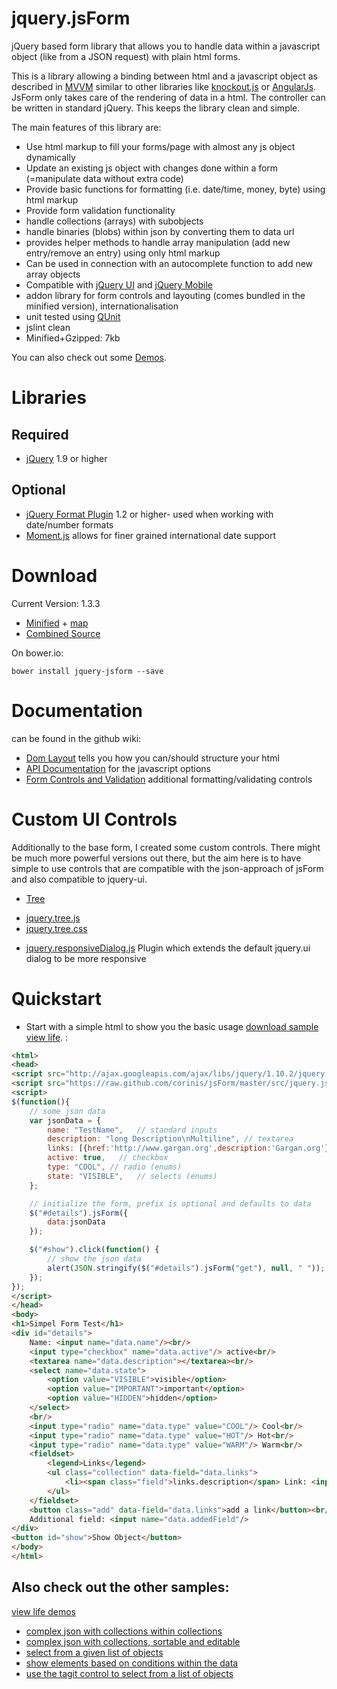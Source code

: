 jquery.jsForm
=============

jQuery based form library that allows you to handle data within a javascript object (like from a JSON request) with plain html forms.

This is a library allowing a binding between html and a javascript object as described in [MVVM](http://en.wikipedia.org/wiki/Model_View_ViewModel) similar to other libraries like [knockout.js](http://knockoutjs.com/) or [AngularJs](http://angularjs.org/). 
JsForm only takes care of the rendering of data in a html. The controller can be written in standard jQuery. This keeps the library clean and simple.


The main features of this library are:

* Use html markup to fill your forms/page with almost any js object dynamically 
* Update an existing js object with changes done within a form (=manipulate data without extra code)
* Provide basic functions for formatting (i.e. date/time, money, byte) using html markup
* Provide form validation functionality
* handle collections (arrays) with subobjects
* handle binaries (blobs) within json by converting them to data url
* provides helper methods to handle array manipulation (add new entry/remove an entry) using only html markup
* Can be used in connection with an autocomplete function to add new array objects
* Compatible with [jQuery UI](http://jqueryui.com/) and [jQuery Mobile](http://jquerymobile.com/)
* addon library for form controls and layouting (comes bundled in the minified version), internationalisation
* unit tested using [QUnit](http://www.gargan.org/jsform/test/test.jquery.jsForm.html)
* jslint clean
* Minified+Gzipped: 7kb

You can also check out some [Demos](http://www.gargan.org/jsform/index.jsp).

# Libraries

## Required
* [jQuery](http://jquery.com/) 1.9 or higher

## Optional
* [jQuery Format Plugin](http://www.asual.com/jquery/format/) 1.2 or higher- used when working with date/number formats
* [Moment.js](http://momentjs.com/) allows for finer grained international date support

# Download

Current Version: 1.3.3

* [Minified](https://github.com/corinis/jsForm/raw/master/js/jquery.jsForm.min.js) + [map](https://raw.github.com/corinis/jsForm/master/dist/jquery.jsForm.min.map)
* [Combined Source](https://github.com/corinis/jsForm/raw/master/js/jquery.jsForm.js)
 
On bower.io:
```
bower install jquery-jsform --save
```

# Documentation

can be found in the github wiki:

* [Dom Layout](https://github.com/corinis/jsForm/wiki/JsForm-Dom-Layout) tells you how you can/should structure your html
* [API Documentation](https://github.com/corinis/jsForm/wiki/JsForm-Documentation) for the javascript options 
* [Form Controls and Validation](https://github.com/corinis/jsForm/wiki/Controls) additional formatting/validating controls

# Custom UI Controls

Additionally to the base form, I created some custom controls. There might be much more powerful versions out there,
but the aim here is to have simple to use controls that are compatible with the json-approach of jsForm and also 
compatible to jquery-ui. 
* [Tree](https://github.com/corinis/jsForm/wiki/Tree)
 - [jquery.tree.js](https://raw.github.com/corinis/jsForm/master/controls/jquery.tree.js)
 - [jquery.tree.css](https://raw.github.com/corinis/jsForm/master/controls/jquery.tree.css)
* [jquery.responsiveDialog.js](https://github.com/corinis/jsForm/wiki/jquery.responsiveDialog.js) Plugin which extends the default jquery.ui dialog to be more responsive

# Quickstart

* Start with a simple html to show you the basic usage [download sample](https://raw.github.com/corinis/jsForm/master/sample.html) [view life](http://www.gargan.org/jsform/index.jsp).
:

```html
<html>
<head>
<script src="http://ajax.googleapis.com/ajax/libs/jquery/1.10.2/jquery.min.js"></script>
<script src="https://raw.github.com/corinis/jsForm/master/src/jquery.jsForm.js"></script>
<script>
$(function(){
	// some json data
	var jsonData = {
		name: "TestName",	// standard inputs
		description: "long Description\nMultiline",	// textarea
		links: [{href:'http://www.gargan.org',description:'Gargan.org'},{href:'http://www.github.com',description:'GitHub'}],	// lists
		active: true,	// checkbox
		type: "COOL", // radio (enums)
		state: "VISIBLE",	// selects (enums)
	};

	// initialize the form, prefix is optional and defaults to data
	$("#details").jsForm({
		data:jsonData
	});

	$("#show").click(function() {
		// show the json data
		alert(JSON.stringify($("#details").jsForm("get"), null, " "));
	});
});
</script>
</head>
<body>
<h1>Simpel Form Test</h1>
<div id="details">
	Name: <input name="data.name"/><br/>
	<input type="checkbox" name="data.active"/> active<br/>
	<textarea name="data.description"></textarea><br/>
	<select name="data.state">
		<option value="VISIBLE">visible</option>
		<option value="IMPORTANT">important</option>
		<option value="HIDDEN">hidden</option>		
	</select>
	<br/>
	<input type="radio" name="data.type" value="COOL"/> Cool<br/>
	<input type="radio" name="data.type" value="HOT"/> Hot<br/>
	<input type="radio" name="data.type" value="WARM"/> Warm<br/>
	<fieldset>
		<legend>Links</legend>
		<ul class="collection" data-field="data.links">
			<li><span class="field">links.description</span> Link: <input name="links.href"/> <button class="delete">x</button></li>
		</ul>
	</fieldset>
	<button class="add" data-field="data.links">add a link</button><br/>
	Additional field: <input name="data.addedField"/>
</div>
<button id="show">Show Object</button>
</body>
</html>
```

## Also check out the other samples:

[view life demos](http://www.gargan.org/jsform/index.jsp)

 * [complex json with collections within collections](https://raw.github.com/corinis/jsForm/master/complex-sample.html)
 * [complex json with collections, sortable and editable](https://raw.github.com/corinis/jsForm/master/sortable-editable-sample.html)
 * [select from a given list of objects](https://raw.github.com/corinis/jsForm/master/sample-multiselect.html)
 * [show elements based on conditions within the data](https://raw.github.com/corinis/jsForm/master/sample-conditional.html)
 * [use the tagit control to select from a list of objects](https://raw.github.com/corinis/jsForm/master/autocomplete-form-tagit.html)
 
